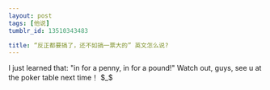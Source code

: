 ```yaml
---
layout: post
tags: [他说]
tumblr_id: 13510343483

title: “反正都要搞了，还不如搞一票大的” 英文怎么说?
---
```


I just learned that: "in for a penny, in for a pound!"
Watch out, guys, see u at the poker table next time！ $_$
